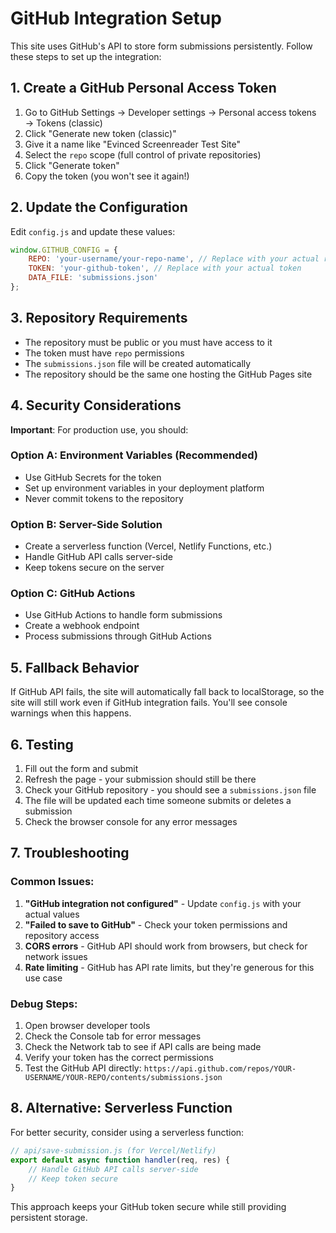 # GitHub Integration Setup

This site uses GitHub's API to store form submissions persistently. Follow these steps to set up the integration:

## 1. Create a GitHub Personal Access Token

1. Go to GitHub Settings → Developer settings → Personal access tokens → Tokens (classic)
2. Click "Generate new token (classic)"
3. Give it a name like "Evinced Screenreader Test Site"
4. Select the `repo` scope (full control of private repositories)
5. Click "Generate token"
6. Copy the token (you won't see it again!)

## 2. Update the Configuration

Edit `config.js` and update these values:

```javascript
window.GITHUB_CONFIG = {
    REPO: 'your-username/your-repo-name', // Replace with your actual repo
    TOKEN: 'your-github-token', // Replace with your actual token
    DATA_FILE: 'submissions.json'
};
```

## 3. Repository Requirements

- The repository must be public or you must have access to it
- The token must have `repo` permissions
- The `submissions.json` file will be created automatically
- The repository should be the same one hosting the GitHub Pages site

## 4. Security Considerations

**Important**: For production use, you should:

### Option A: Environment Variables (Recommended)
- Use GitHub Secrets for the token
- Set up environment variables in your deployment platform
- Never commit tokens to the repository

### Option B: Server-Side Solution
- Create a serverless function (Vercel, Netlify Functions, etc.)
- Handle GitHub API calls server-side
- Keep tokens secure on the server

### Option C: GitHub Actions
- Use GitHub Actions to handle form submissions
- Create a webhook endpoint
- Process submissions through GitHub Actions

## 5. Fallback Behavior

If GitHub API fails, the site will automatically fall back to localStorage, so the site will still work even if GitHub integration fails. You'll see console warnings when this happens.

## 6. Testing

1. Fill out the form and submit
2. Refresh the page - your submission should still be there
3. Check your GitHub repository - you should see a `submissions.json` file
4. The file will be updated each time someone submits or deletes a submission
5. Check the browser console for any error messages

## 7. Troubleshooting

### Common Issues:

1. **"GitHub integration not configured"** - Update `config.js` with your actual values
2. **"Failed to save to GitHub"** - Check your token permissions and repository access
3. **CORS errors** - GitHub API should work from browsers, but check for network issues
4. **Rate limiting** - GitHub has API rate limits, but they're generous for this use case

### Debug Steps:

1. Open browser developer tools
2. Check the Console tab for error messages
3. Check the Network tab to see if API calls are being made
4. Verify your token has the correct permissions
5. Test the GitHub API directly: `https://api.github.com/repos/YOUR-USERNAME/YOUR-REPO/contents/submissions.json`

## 8. Alternative: Serverless Function

For better security, consider using a serverless function:

```javascript
// api/save-submission.js (for Vercel/Netlify)
export default async function handler(req, res) {
    // Handle GitHub API calls server-side
    // Keep token secure
}
```

This approach keeps your GitHub token secure while still providing persistent storage.
